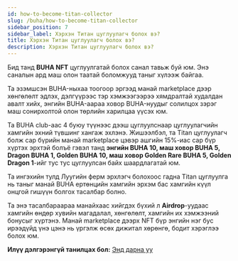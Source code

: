 ```yaml
---
id: how-to-become-titan-collector
slug: /buha/how-to-become-titan-collector
sidebar_position: 7
sidebar_label: Хэрхэн Титан цуглуулагч болох вэ?
title: Хэрхэн Титан цуглуулагч болох вэ?
description: Хэрхэн Титан цуглуулагч болох вэ?
---
```

Бид танд **BUHA NFT** цуглуулгатай болох санал тавьж буй юм. Энэ саналын ард маш олон таатай боломжууд таныг хүлээж байгаа.

Та эзэмшсэн BUHA-ныхаа тоогоор эргээд манай marketplace дээр хөнгөлөлт эдлэх, дэлгүүрээс тэр хэмжээгээрээ хямдралтай худалдан авалт хийх, энгийн BUHA-аараа ховор BUHA-нуудыг солилцох зэрэг маш сонирхолтой олон төрлийн харилцаа үүсэх юм.

Та BUHA club-аас 4 буюу түүнээс дээш цуглуулснаар цуглуулагчийн хамгийн эхний түвшинг хангаж эхлэнэ. Жишээлбэл, та Titan цуглуулагч болж сар бүрийн манай marketplace цэвэр ашгийн 15%-иас сар бүр хүртэх эрхтэй болъё гэвэл танд **энгийн BUHA 10, маш ховор BUHA 5, Dragon BUHA 1, Golden BUHA 10, маш ховор Golden Rare BUHA 5, Golden Dragon 1**-ийг тус тус цуглуулсан байх шаардлагатай юм.

Та ингэхийн тулд Луугийн ферм эрхлэгч болохоос гадна Titan цуглуулга нь таныг манай BUHA ертөнцийн хамгийн эрхэм бас хамгийн күүл онцгой гишүүн болгох тасалбар болно. 

Та энэ тасалбараараа манайхаас хийгдэх бүхий л **Airdrop**-уудаас хамгийн өндөр хувийн магадалал, хөнгөлөлт, хамгийн их хэмжээний бонусыг хүртэнэ. Манай marketplace дээрх NFT бүр энгийн нэг бус ирээдүйд үнэ цэнэ нь үргэлж өсөх дижитал хөрөнгө, бодит хэрэглээ болох юм.

**Илүү дэлгэрэнгүй танилцах бол:** [Энд дарна уу](https://www.buha.mn/nft#ranking)